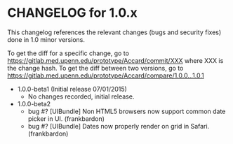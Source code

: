 CHANGELOG for 1.0.x
===================

This changelog references the relevant changes (bugs and security fixes) done in 1.0 minor versions.

To get the diff for a specific change, go to https://gitlab.med.upenn.edu/prototype/Accard/commit/XXX where XXX is the change hash. To get the diff between two versions, go to https://gitlab.med.upenn.edu/prototype/Accard/compare/1.0.0...1.0.1

* 1.0.0-beta1 (Initial release 07/01/2015)
    - No changes recorded, initial release.
* 1.0.0-beta2
    - bug #? [UIBundle] Non HTML5 browsers now support common date picker in UI. (frankbardon)
    - bug #? [UIBundle] Dates now properly render on grid in Safari. (frankbardon)